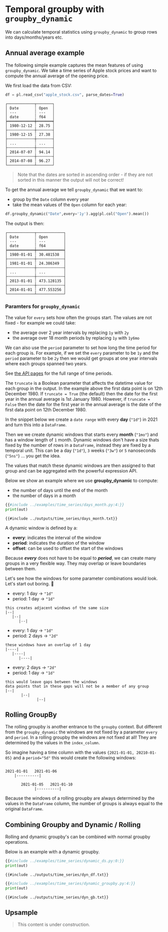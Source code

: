 # Temporal groupby with `groupby_dynamic`

We can calculate temporal statistics using `groupby_dynamic` to group rows into days/months/years etc.

## Annual average example
The following simple example captures the mean features of using `groupby_dynamic`. We take a time series of Apple stock prices and want to compute the annual average of the opening price.

We first load the data from CSV:

```python
df = pl.read_csv("apple_stock.csv", parse_dates=True)
```
```
┌────────────┬───────┐
│ Date       ┆ Open  │
│ ---        ┆ ---   │
│ date       ┆ f64   │
╞════════════╪═══════╡
│ 1980-12-12 ┆ 28.75 │
├╌╌╌╌╌╌╌╌╌╌╌╌┼╌╌╌╌╌╌╌┤
│ 1980-12-15 ┆ 27.38 │
├╌╌╌╌╌╌╌╌╌╌╌╌┼╌╌╌╌╌╌╌┤
│ ...        ┆ ...   │
├╌╌╌╌╌╌╌╌╌╌╌╌┼╌╌╌╌╌╌╌┤
│ 2014-07-07 ┆ 94.14 │
├╌╌╌╌╌╌╌╌╌╌╌╌┼╌╌╌╌╌╌╌┤
│ 2014-07-08 ┆ 96.27 │
└────────────┴───────┘
```
> Note that the dates are sorted in ascending order - if they are not sorted in this manner the output will not be correct!

To get the annual average we tell `groupby_dynamic` that we want to:
- group by the `Date` column every year 
- take the mean values of the `Open` column for each year:
```python
df.groupby_dynamic("Date",every='1y').agg(pl.col("Open").mean())
```
The output is then:
```
┌────────────┬────────────┐
│ Date       ┆ Open       │
│ ---        ┆ ---        │
│ date       ┆ f64        │
╞════════════╪════════════╡
│ 1980-01-01 ┆ 30.481538  │
├╌╌╌╌╌╌╌╌╌╌╌╌┼╌╌╌╌╌╌╌╌╌╌╌╌┤
│ 1981-01-01 ┆ 24.386349  │
├╌╌╌╌╌╌╌╌╌╌╌╌┼╌╌╌╌╌╌╌╌╌╌╌╌┤
│ ...        ┆ ...        │
├╌╌╌╌╌╌╌╌╌╌╌╌┼╌╌╌╌╌╌╌╌╌╌╌╌┤
│ 2013-01-01 ┆ 473.128135 │
├╌╌╌╌╌╌╌╌╌╌╌╌┼╌╌╌╌╌╌╌╌╌╌╌╌┤
│ 2014-01-01 ┆ 477.553256 │
└────────────┴────────────┘
```
### Paramters for `groupby_dynamic`
The value for `every` sets how often the groups start. The values are not fixed - for example we could take:
- the average over 2 year intervals by replacing `1y` with `2y`
- the average over 18 month periods by replacing `1y` with `1y6mo`

We can also use the `period` parameter to set how long the time period for each group is. For example, if we set the `every` parameter to be `1y` and the `period` parameter to be `2y` then we would get groups at one year intervals where each groups spanned two years.

See [the API pages](https://pola-rs.github.io/polars/py-polars/html/reference/api/polars.DataFrame.groupby_dynamic.html) for the full range of time periods.

The `truncate` is a Boolean parameter that affects the datetime value for each group in the output. In the example above the first data point is on 12th December 1980. If `truncate = True` (the default) then the date for the first year in the annual average is 1st January 1980. However, if `truncate = False` then the date for the first year in the annual average is the date of the first data point on 12th December 1980.


In the snippet below we create a `date range` with every **day** (`"1d"`) in 2021 and turn this into a `DataFrame`.

Then we we create dynamic windows that starts every **month** (`"1mo"`) and has a window length of `1` month. Dynamic windows
don't have a size thats fixed by the number of rows in a `DataFrame`, instead they are fixed by a temporal unit. This can
be a day (`"1d"`), `3` weeks (`"3w"`) or `5` nanoseconds (`"5ns"`) ... you get the idea.

The values that match these dynamic windows are then assigned to that group and can be aggregated with the powerful expression API.

Below we show an example where we use **groupby_dynamic** to compute:

- the number of days until the end of the month
- the number of days in a month

```python
{{#include ../examples/time_series/days_month.py:4:}}
print(out)
```

```text
{{#include ../outputs/time_series/days_month.txt}}
```

A dynamic window is defined by a:

- **every**: indicates the interval of the window
- **period**: indicates the duration of the window
- **offset**: can be used to offset the start of the windows

Because _**every**_ does not have to be equal to _**period**_, we can create many groups in a very flexible way. They may overlap
or leave boundaries between them.

Let's see how the windows for some parameter combinations would look. Let's start out boring. 🥱

>

- every: 1 day -> `"1d"`
- period: 1 day -> `"1d"`

```text
this creates adjacent windows of the same size
|--|
   |--|
      |--|
```

>

- every: 1 day -> `"1d"`
- period: 2 days -> `"2d"`

```text
these windows have an overlap of 1 day
|----|
   |----|
      |----|
```

>

- every: 2 days -> `"2d"`
- period: 1 day -> `"1d"`

```text
this would leave gaps between the windows
data points that in these gaps will not be a member of any group
|--|
       |--|
              |--|
```

## Rolling GroupBy

The rolling groupby is another entrance to the `groupby` context. But different from the `groupby_dynamic` the windows are
not fixed by a parameter `every` and `period`. In a rolling groupby the windows are not fixed at all! They are determined
by the values in the `index_column`.

So imagine having a time column with the values `{2021-01-01, 20210-01-05}` and a `period="5d"` this would create the following
windows:

```text

2021-01-01   2021-01-06
    |----------|

       2021-01-05   2021-01-10
             |----------|
```

Because the windows of a rolling groupby are always determined by the values in the `DataFrame` column, the number of
groups is always equal to the original `DataFrame`.

## Combining Groupby and Dynamic / Rolling

Rolling and dynamic groupby's can be combined with normal groupby operations.

Below is an example with a dynamic groupby.

```python
{{#include ../examples/time_series/dynamic_ds.py:0:}}
print(out)
```

```text
{{#include ../outputs/time_series/dyn_df.txt}}
```

```python
{{#include ../examples/time_series/dynamic_groupby.py:4:}}
print(out)
```

```text
{{#include ../outputs/time_series/dyn_gb.txt}}
```

## Upsample

> This content is under construction.
